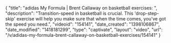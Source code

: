{
    "title": "adidas My Formula | Brent Callaway on basketball exercises: ",
    "description": "Transition-speed in basketball is crucial. This 'drop-step-skip' exercise will help you make sure that when the time comes, you've got the speed you need.",
    "videoid": "154141",
    "date_created": "1398106867",
    "date_modified": "1418181299",
    "type": "captivate",
    "layout": "video",
    "url": "\/v\/adidas-my-formula-brent-callaway-on-basketball-exercises\/154141"
}